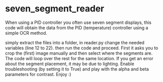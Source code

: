# seven_segment_reader
When using a PID controller you often use seven segment displays, this code will obtain the data from the PID (temperature) controller using a simple OCR method.

simply extract the files into a folder, in reader.py change the needed variables (line 12 to 22).
then run the code and proceed. 
First it asks you to crop the (first) image manually and then select where the segments are. 
The code will loop over the rest for the same location.
If you get an error about the segment placement, it may be due to lighting.
Enable troubleshooting (by setting it to True) and play with the alpha and beta parameters for contrast.
Enjoy :)
